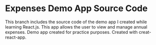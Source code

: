 # Expenses Demo App Source Code

This branch includes the source code of the demo app I created while learning React.js.
This app allows the user to view and manage annual expenses.
Demo app created for practice purposes. Created with creat-react-app.


